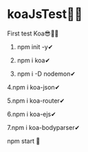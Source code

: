 # koaJsTest👨‍💻
First test Koa😎🐱‍🏍

1. npm init -y✔

2. npm i koa✔

3. npm i -D nodemon✔

4.npm i koa-json✔

5.npm i koa-router✔

6.npm i koa-ejs✔

7.npm i koa-bodyparser✔

npm start 👀
